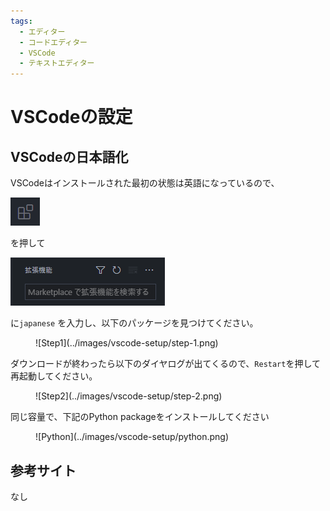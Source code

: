 ```yaml
---
tags:
  - エディター　
  - コードエディター
  - VSCode
  - テキストエディター
---
```


# VSCodeの設定

## VSCodeの日本語化

VSCodeはインストールされた最初の状態は英語になっているので、

![Plugin Icon](../images/vscode-setup/plugin.png)

を押して

![Search](../images/vscode-setup/search.png)

に`japanese` を入力し、以下のパッケージを見つけてください。

<figure markdown>
![Step1](../images/vscode-setup/step-1.png)
</figure>

ダウンロードが終わったら以下のダイヤログが出てくるので、`Restart`を押して再起動してください。

<figure markdown>
![Step2](../images/vscode-setup/step-2.png)
</figure>

同じ容量で、下記のPython packageをインストールしてください

<figure markdown>
![Python](../images/vscode-setup/python.png)
</figure>

## 参考サイト
なし